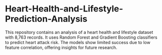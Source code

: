 # Heart-Health-and-Lifestyle-Prediction-Analysis
This repository contains an analysis of a heart health and lifestyle dataset with 8,763 records. It uses Random Forest and Gradient Boosting classifiers to predict heart attack risk. The models show limited success due to low feature correlation, offering insights for future research.
